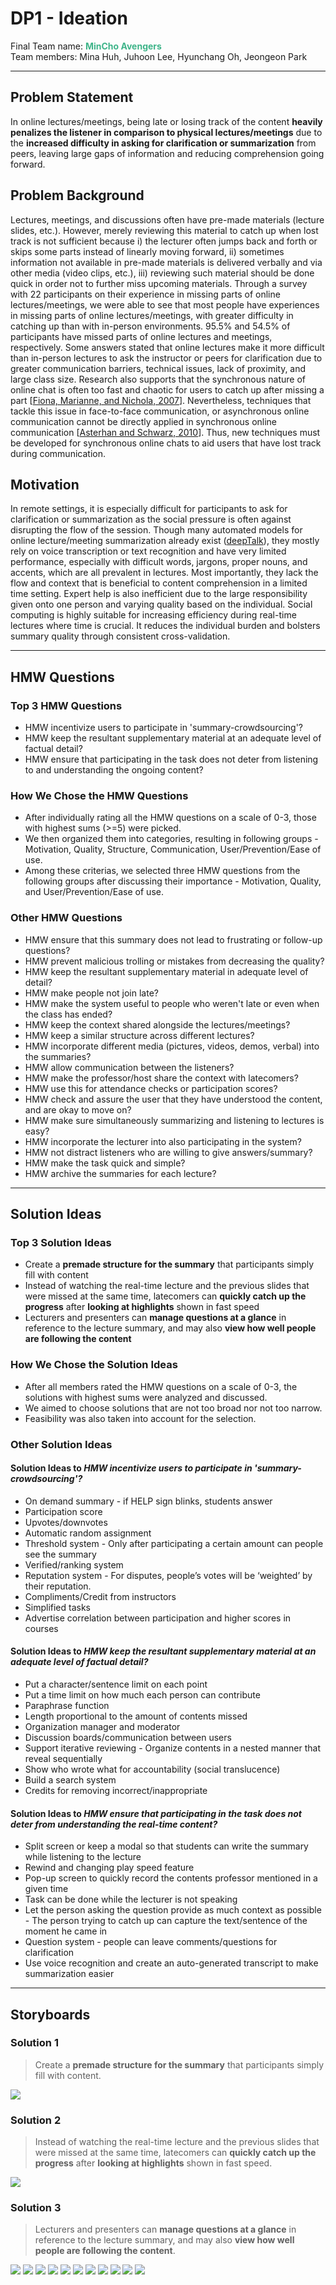 # DP1 - Ideation
Final Team name: <span style="color:#3eb489;">**MinCho Avengers**</span> <br>
Team members: Mina Huh, Juhoon Lee, Hyunchang Oh, Jeongeon Park

-----

## Problem Statement
In online lectures/meetings, being late or losing track of the content **heavily penalizes the listener in comparison to physical lectures/meetings** due to the **increased difficulty in asking for clarification or summarization** from peers, leaving large gaps of information and reducing comprehension going forward.

## Problem Background
Lectures, meetings, and discussions often have pre-made materials (lecture slides, etc.). However, merely reviewing this material to catch up when lost track is not sufficient because i) the lecturer often jumps back and forth or skips some parts instead of linearly moving forward, ii) sometimes information not available in pre-made materials is delivered verbally and via other media (video clips, etc.), iii) reviewing such material should be done quick in order not to further miss upcoming materials. Through a survey with 22 participants on their experience in missing parts of online lectures/meetings, we were able to see that most people have experiences in missing parts of online lectures/meetings, with greater difficulty in catching up than with in-person environments. 95.5% and 54.5% of participants have missed parts of online lectures and meetings, respectively. Some answers stated that online lectures make it more difficult than in-person lectures to ask the instructor or peers for clarification due to greater communication barriers, technical issues, lack of proximity, and large class size. Research also supports that the synchronous nature of online chat is often too fast and chaotic for users to catch up after missing a part [[Fiona, Marianne, and Nichola, 2007](https://uwe-repository.worktribe.com/output/1028645/doing-synchronous-online-focus-groups-with-young-people-methodological-reflections)]. Nevertheless, techniques that tackle this issue in face-to-face communication, or asynchronous online communication cannot be directly applied in synchronous online communication [[Asterhan and Schwarz, 2010](https://www.researchgate.net/publication/220309251_Online_moderation_of_synchronous_e-argumentation)]. Thus, new techniques must be developed for synchronous online chats to aid users that have lost track during communication.

## Motivation
In remote settings, it is especially difficult for participants to ask for clarification or summarization as the social pressure is often against disrupting the flow of the session. Though many automated models for online lecture/meeting summarization already exist ([deepTalk](https://www.deeptalk-ai.com/)), they mostly rely on voice transcription or text recognition and have very limited performance, especially with difficult words, jargons, proper nouns, and accents, which are all prevalent in lectures. Most importantly, they lack the flow and context that is beneficial to content comprehension in a limited time setting. Expert help is also inefficient due to the large responsibility given onto one person and varying quality based on the individual. Social computing is highly suitable for increasing efficiency during real-time lectures where time is crucial. It reduces the individual burden and bolsters summary quality through consistent cross-validation.

-----

## HMW Questions
### Top 3 HMW Questions
* HMW incentivize users to participate in 'summary-crowdsourcing'?
* HMW keep the resultant supplementary material at an adequate level of factual detail?
* HMW ensure that participating in the task does not deter from listening to and understanding the ongoing content?

### How We Chose the HMW Questions
* After individually rating all the HMW questions on a scale of 0-3, those with highest sums (>=5) were picked.
* We then organized them into categories, resulting in following groups - Motivation, Quality, Structure, Communication, User/Prevention/Ease of use.
* Among these criterias, we selected three HMW questions from the following groups after discussing their importance - Motivation, Quality, and User/Prevention/Ease of use.

### Other HMW Questions
* HMW ensure that this summary does not lead to frustrating or follow-up questions?
* HMW prevent malicious trolling or mistakes from decreasing the quality?
* HMW keep the resultant supplementary material in adequate level of detail?
* HMW make people not join late? 
* HMW make the system useful to people who weren't late or even when the class has ended?
* HMW keep the context shared alongside the lectures/meetings?
* HMW keep a similar structure across different lectures?
* HMW incorporate different media (pictures, videos, demos, verbal) into the summaries?
* HMW allow communication between the listeners?
* HMW make the professor/host share the context with latecomers?
* HMW use this for attendance checks or participation scores?
* HMW check and assure the user that they have understood the content, and are okay to move on?
* HMW make sure simultaneously summarizing and listening to lectures is easy?
* HMW incorporate the lecturer into also participating in the system?
* HMW not distract listeners who are willing to give answers/summary?
* HMW make the task quick and simple?
* HMW archive the summaries for each lecture?

-----

## Solution Ideas
### Top 3 Solution Ideas
* Create a **premade structure for the summary** that participants simply fill with content
* Instead of watching the real-time lecture and the previous slides that were missed at the same time, latecomers can **quickly catch up the progress** after **looking at highlights** shown in fast speed
* Lecturers and presenters can **manage questions at a glance** in reference to the lecture summary, and may also **view how well people are following the content**

### How We Chose the Solution Ideas
* After all members rated the HMW questions on a scale of 0-3, the solutions with highest sums were analyzed and discussed.
* We aimed to choose solutions that are not too broad nor not too narrow.
* Feasibility was also taken into account for the selection.

### Other Solution Ideas
#### Solution Ideas to *HMW incentivize users to participate in 'summary-crowdsourcing'?*
* On demand summary - if HELP sign blinks, students answer
* Participation score
* Upvotes/downvotes
* Automatic random assignment 
* Threshold system - Only after participating a certain amount can people see the summary
* Verified/ranking system
* Reputation system - For disputes, people’s votes will be ‘weighted’ by their reputation.
* Compliments/Credit from instructors
* Simplified tasks
* Advertise correlation between participation and higher scores in courses

#### Solution Ideas to *HMW keep the resultant supplementary material at an adequate level of factual detail?*
* Put a character/sentence limit on each point
* Put a time limit on how much each person can contribute
* Paraphrase function
* Length proportional to the amount of contents missed
* Organization manager and moderator
* Discussion boards/communication between users
* Support iterative reviewing - Organize contents in a nested manner that reveal sequentially
* Show who wrote what for accountability (social translucence)
* Build a search system
* Credits for removing incorrect/inappropriate

#### Solution Ideas to *HMW ensure that participating in the task does not deter from understanding the real-time content?*
* Split screen or keep a modal so that students can write the summary while listening to the lecture
* Rewind and changing play speed feature
* Pop-up screen to quickly record the contents professor mentioned in a given time
* Task can be done while the lecturer is not speaking
* Let the person asking the question provide as much context as possible - The person trying to catch up can capture the text/sentence of the moment he came in
* Question system - people can leave comments/questions for clarification
* Use voice recognition and create an auto-generated transcript to make summarization easier

-----

## Storyboards
### Solution 1
> Create a **premade structure for the summary** that participants simply fill with content.
<img src="https://github.com/jeongeon-park/MinChoAvengers/blob/master/documents/DP1/Storyboard_1.JPG"/>

### Solution 2
> Instead of watching the real-time lecture and the previous slides that were missed at the same time, latecomers can **quickly catch up the progress** after **looking at highlights** shown in fast speed.
<img src="https://github.com/jeongeon-park/MinChoAvengers/blob/master/documents/DP1/Storyboard_2.jpg"/>

### Solution 3
> Lecturers and presenters can **manage questions at a glance** in reference to the lecture summary, and may also **view how well people are following the content**.
<img src="https://github.com/jeongeon-park/MinChoAvengers/blob/master/documents/DP1/solution3/0.JPG"/>
<img src="https://github.com/jeongeon-park/MinChoAvengers/blob/master/documents/DP1/solution3/0_2.JPG"/>
<img src="https://github.com/jeongeon-park/MinChoAvengers/blob/master/documents/DP1/solution3/1.JPG"/>
<img src="https://github.com/jeongeon-park/MinChoAvengers/blob/master/documents/DP1/solution3/2.JPG"/>
<img src="https://github.com/jeongeon-park/MinChoAvengers/blob/master/documents/DP1/solution3/3.JPG"/>
<img src="https://github.com/jeongeon-park/MinChoAvengers/blob/master/documents/DP1/solution3/4.JPG"/>
<img src="https://github.com/jeongeon-park/MinChoAvengers/blob/master/documents/DP1/solution3/5.JPG"/>
<img src="https://github.com/jeongeon-park/MinChoAvengers/blob/master/documents/DP1/solution3/6.JPG"/>
<img src="https://github.com/jeongeon-park/MinChoAvengers/blob/master/documents/DP1/solution3/7.JPG"/>
<img src="https://github.com/jeongeon-park/MinChoAvengers/blob/master/documents/DP1/solution3/8.JPG"/>
<img src="https://github.com/jeongeon-park/MinChoAvengers/blob/master/documents/DP1/solution3/9.JPG"/>

